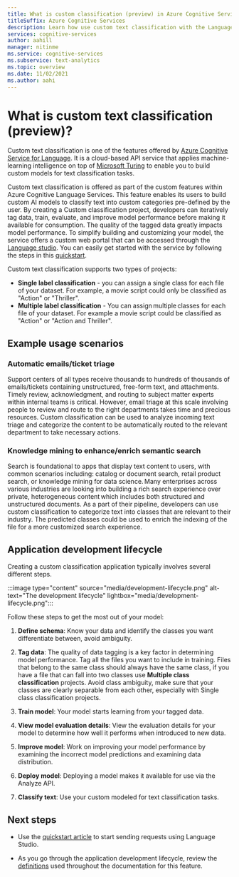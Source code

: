 ```yaml
---
title: What is custom classification (preview) in Azure Cognitive Services for Language?
titleSuffix: Azure Cognitive Services
description: Learn how use custom text classification with the Language Services API.
services: cognitive-services
author: aahill
manager: nitinme
ms.service: cognitive-services
ms.subservice: text-analytics
ms.topic: overview
ms.date: 11/02/2021
ms.author: aahi
---
```


# What is custom text classification (preview)?

Custom text classification is one of the features offered by [Azure Cognitive Service for Language](../overview.md). It is a cloud-based API service that applies machine-learning intelligence on top of [Microsoft Turing](https://msturing.org/about) to enable you to build custom models for text classification tasks. 

Custom text classification is offered as part of the custom features within Azure Cognitive Language Services. This feature enables its users to build custom AI models to classify text into custom categories pre-defined by the user. By creating a Custom classification project, developers can iteratively tag data, train, evaluate, and improve model performance before making it available for consumption. The quality of the tagged data greatly impacts model performance. To simplify building and customizing your model, the service offers a custom web portal that can be accessed through the [Language studio](https://language.azure.com). You can easily get started with the service by following the steps in this [quickstart](quickstart.md). 

Custom text classification supports two types of projects: 

* **Single label classification** - you can assign a single class for each file of your dataset. For example, a movie script could only be classified as "Action" or "Thriller". 
* **Multiple label classification** - You can assign multiple classes for each file of your dataset. For example a movie script could be classified as "Action" or "Action and Thriller". 

## Example usage scenarios

### Automatic emails/ticket triage

Support centers of all types receive thousands to hundreds of thousands of emails/tickets containing unstructured, free-form text, and attachments. Timely review, acknowledgment, and routing to subject matter experts within internal teams is critical. However, email triage at this scale involving people to review and route to the right departments takes time and precious resources. Custom classification can be used to analyze incoming text triage and categorize the content to be automatically routed to the relevant department to take necessary actions.

### Knowledge mining to enhance/enrich semantic search

Search is foundational to apps that display text content to users, with common scenarios including: catalog or document search, retail product search, or knowledge mining for data science. Many enterprises across various industries are looking into building a rich search experience over private, heterogeneous content which includes both structured and unstructured documents. As a part of their pipeline, developers can use custom classification to categorize text into classes that are relevant to their industry. The predicted classes could be used to enrich the indexing of the file for a more customized search experience. 

## Application development lifecycle

Creating a custom classification application typically involves several different steps. 

:::image type="content" source="media/development-lifecycle.png" alt-text="The development lifecycle" lightbox="media/development-lifecycle.png":::

Follow these steps to get the most out of your model:

1. **Define schema**: Know your data and identify the classes you want differentiate between, avoid ambiguity.

2. **Tag data**: The quality of data tagging is a key factor in determining model performance. Tag all the files you want to include in training. Files that belong to the same class should always have the same class, if you have a file that can fall into two classes use  **Multiple class classification** projects. Avoid class ambiguity, make sure that your classes are clearly separable from each other, especially with Single class classification projects.

3. **Train model**: Your model starts learning from your tagged data.

4. **View model evaluation details**: View the evaluation details for your model to determine how well it performs when introduced to new data.

5. **Improve model**: Work on improving your model performance by examining the incorrect model predictions and examining data distribution.

6. **Deploy model**: Deploying a model makes it available for use via the Analyze API.

7. **Classify text**: Use your custom modeled for text classification tasks.

## Next steps

* Use the [quickstart article](quickstart.md) to start sending requests using Language Studio.  

* As you go through the application development lifecycle, review the [definitions](definitions.md) used throughout the documentation for this feature. 
